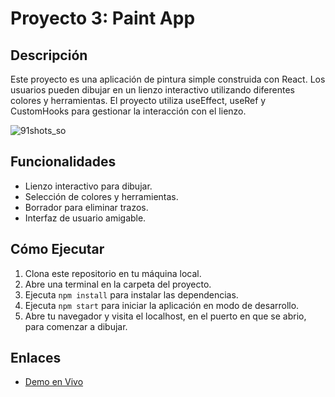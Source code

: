 # Proyecto 3: Paint App

## Descripción

Este proyecto es una aplicación de pintura simple construida con React. Los usuarios pueden dibujar en un lienzo interactivo utilizando diferentes colores y herramientas. El proyecto utiliza useEffect, useRef y CustomHooks para gestionar la interacción con el lienzo.

![91shots_so](https://github.com/Rodriiandino/Aprendiendo-React/assets/106351323/0d6470a5-74d4-424f-a3bf-08e9408a730f)

## Funcionalidades

- Lienzo interactivo para dibujar.
- Selección de colores y herramientas.
- Borrador para eliminar trazos.
- Interfaz de usuario amigable.

## Cómo Ejecutar

1. Clona este repositorio en tu máquina local.
2. Abre una terminal en la carpeta del proyecto.
3. Ejecuta `npm install` para instalar las dependencias.
4. Ejecuta `npm start` para iniciar la aplicación en modo de desarrollo.
5. Abre tu navegador y visita el localhost, en el puerto en que se abrio, para comenzar a dibujar.

## Enlaces

- [Demo en Vivo](https://paint-andinorodrigo.vercel.app/)
